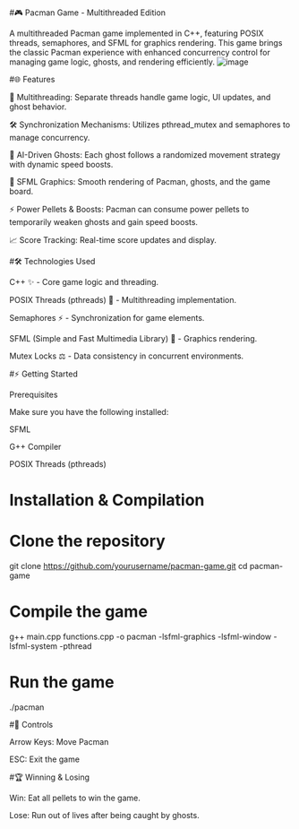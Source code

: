 #🎮 Pacman Game - Multithreaded Edition

A multithreaded Pacman game implemented in C++, featuring POSIX threads, semaphores, and SFML for graphics rendering. This game brings the classic Pacman experience with enhanced concurrency control for managing game logic, ghosts, and rendering efficiently.
![image](https://github.com/user-attachments/assets/fa372f12-ae12-4059-8bce-913e66065ba2)

#🌐 Features

🔌 Multithreading: Separate threads handle game logic, UI updates, and ghost behavior.

🛠 Synchronization Mechanisms: Utilizes pthread_mutex and semaphores to manage concurrency.

👻 AI-Driven Ghosts: Each ghost follows a randomized movement strategy with dynamic speed boosts.

🎨 SFML Graphics: Smooth rendering of Pacman, ghosts, and the game board.

⚡ Power Pellets & Boosts: Pacman can consume power pellets to temporarily weaken ghosts and gain speed boosts.

📈 Score Tracking: Real-time score updates and display.

#🛠 Technologies Used

C++ ✨ - Core game logic and threading.

POSIX Threads (pthreads) 🔄 - Multithreading implementation.

Semaphores ⚡ - Synchronization for game elements.

SFML (Simple and Fast Multimedia Library) 🎨 - Graphics rendering.

Mutex Locks ⚖ - Data consistency in concurrent environments.

#⚡ Getting Started

Prerequisites

Make sure you have the following installed:

SFML

G++ Compiler

POSIX Threads (pthreads)

# Installation & Compilation

# Clone the repository
git clone https://github.com/yourusername/pacman-game.git
cd pacman-game

# Compile the game
g++ main.cpp functions.cpp -o pacman -lsfml-graphics -lsfml-window -lsfml-system -pthread

# Run the game
./pacman

#💪 Controls

Arrow Keys: Move Pacman

ESC: Exit the game

#🏆 Winning & Losing

Win: Eat all pellets to win the game.

Lose: Run out of lives after being caught by ghosts.


